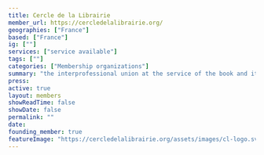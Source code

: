 ```yaml
---
title: Cercle de la Librairie
member_url: https://cercledelalibrairie.org/
geographies: ["France"]
based: ["France"]
ig: [""] 
services: ["service available"] 
tags: [""]
categories: ["Membership organizations"]
summary: "the interprofessional union at the service of the book and its actors. EDRLab founding member."
press:
active: true
layout: members
showReadTime: false
showDate: false
permalink: ""
date: 
founding_member: true
featureImage: "https://cercledelalibrairie.org/assets/images/cl-logo.svg"
---
```

